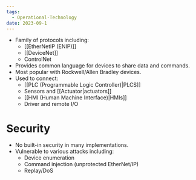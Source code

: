 ```yaml
---
tags:
  - Operational-Technology
date: 2023-09-1
---
```

- Family of protocols including:
	- [[EtherNetIP (ENIP)]]
	- [[DeviceNet]]
	- ControlNet
- Provides common language for devices to share data and commands.
- Most popular with Rockwell/Allen Bradley devices.
- Used to connect:
	- [[PLC (Programmable Logic Controller)|PLCS]]
	- Sensors and [[Actuator|actuators]]
	- [[HMI (Human Machine Interface)|HMIs]]
	- Driver and remote I/O
# Security

- No built-in security in many implementations.
- Vulnerable to various attacks including:
	- Device enumeration
	- Command injection (unprotected EtherNet/IP)
	- Replay/DoS
